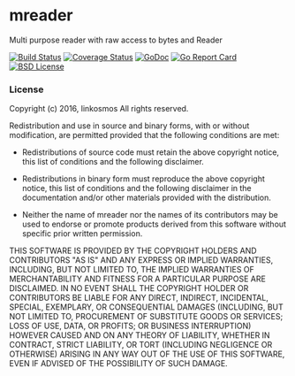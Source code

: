 # mreader
Multi purpose reader with raw access to bytes and Reader

[![Build Status](https://travis-ci.org/linkosmos/mreader.svg?branch=master)](https://travis-ci.org/linkosmos/mreader)
[![Coverage Status](https://coveralls.io/repos/github/linkosmos/mreader/badge.svg?branch=master)](https://coveralls.io/github/linkosmos/mreader?branch=master)
[![GoDoc](http://godoc.org/github.com/linkosmos/mreader?status.svg)](http://godoc.org/github.com/linkosmos/mreader)
[![Go Report Card](http://goreportcard.com/badge/linkosmos/mreader)](http://goreportcard.com/report/linkosmos/mreader)
[![BSD License](http://img.shields.io/badge/license-BSD-blue.svg)](http://opensource.org/licenses/BSD-3-Clause)

### License

Copyright (c) 2016, linkosmos
All rights reserved.

Redistribution and use in source and binary forms, with or without
modification, are permitted provided that the following conditions are met:

* Redistributions of source code must retain the above copyright notice, this
  list of conditions and the following disclaimer.

* Redistributions in binary form must reproduce the above copyright notice,
  this list of conditions and the following disclaimer in the documentation
  and/or other materials provided with the distribution.

* Neither the name of mreader nor the names of its
  contributors may be used to endorse or promote products derived from
  this software without specific prior written permission.

THIS SOFTWARE IS PROVIDED BY THE COPYRIGHT HOLDERS AND CONTRIBUTORS "AS IS"
AND ANY EXPRESS OR IMPLIED WARRANTIES, INCLUDING, BUT NOT LIMITED TO, THE
IMPLIED WARRANTIES OF MERCHANTABILITY AND FITNESS FOR A PARTICULAR PURPOSE ARE
DISCLAIMED. IN NO EVENT SHALL THE COPYRIGHT HOLDER OR CONTRIBUTORS BE LIABLE
FOR ANY DIRECT, INDIRECT, INCIDENTAL, SPECIAL, EXEMPLARY, OR CONSEQUENTIAL
DAMAGES (INCLUDING, BUT NOT LIMITED TO, PROCUREMENT OF SUBSTITUTE GOODS OR
SERVICES; LOSS OF USE, DATA, OR PROFITS; OR BUSINESS INTERRUPTION) HOWEVER
CAUSED AND ON ANY THEORY OF LIABILITY, WHETHER IN CONTRACT, STRICT LIABILITY,
OR TORT (INCLUDING NEGLIGENCE OR OTHERWISE) ARISING IN ANY WAY OUT OF THE USE
OF THIS SOFTWARE, EVEN IF ADVISED OF THE POSSIBILITY OF SUCH DAMAGE.
